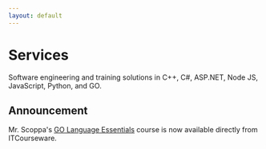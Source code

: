 ```yaml
---
layout: default
---
```


# Services

Software engineering and training solutions in C++, C#, ASP.NET, Node JS, JavaScript, Python, and GO.

## Announcement

Mr. Scoppa's [GO Language Essentials](https://www.itcourseware.com/programming/go-golang.html) course is now available directly from ITCourseware.

